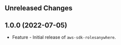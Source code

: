 Unreleased Changes
------------------

1.0.0 (2022-07-05)
------------------

* Feature - Initial release of `aws-sdk-rolesanywhere`.

